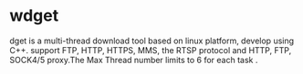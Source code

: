 # wdget
dget is a multi-thread download tool based on linux platform, develop using C++. support FTP, HTTP, HTTPS, MMS, the RTSP protocol and HTTP, FTP, SOCK4/5 proxy.The Max Thread number limits to 6 for each task .
